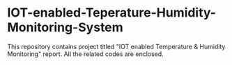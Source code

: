 # IOT-enabled-Teperature-Humidity-Monitoring-System
This repository contains project titled "IOT enabled Temperature &amp; Humidity Monitoring" report. All the related codes are enclosed. 
